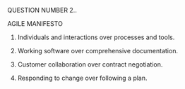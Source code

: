 QUESTION NUMBER 2..

AGILE MANIFESTO

1. Individuals and interactions over processes and tools.

2. Working software over comprehensive documentation.

3. Customer collaboration over contract negotiation.

4. Responding to change over following a plan.
